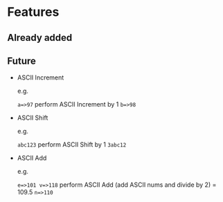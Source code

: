 # Features

## Already added

## Future

- ASCII Increment

	e.g.

	`a=>97` perform ASCII Increment by 1 `b=>98`

- ASCII Shift

	e.g.

	`abc123` perform ASCII Shift by 1 `3abc12`

- ASCII Add

	e.g.

	`e=>101 v=>118` perform ASCII Add (add ASCII nums and divide by 2) = 109.5 `n=>110`

